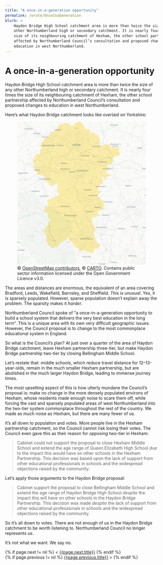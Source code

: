 ```yaml
---
title: "A once-in-a-generation opportunity"
permalink: /wrote/OnceInaGeneration
blurb: >
    Haydon Bridge High School catchment area is more than twice the size of any 
    other Northumberland high or secondary catchment. It is nearly four times the 
    size of its neighbouring catchment of Hexham, the other school partnership 
    affected by Northumberland Council’s consultation and proposed changes to 
    education in west Northumberland.
---
```

# A once-in-a-generation opportunity

Haydon Bridge High School catchment area is more than twice the size of any 
other Northumberland high or secondary catchment. It is nearly four times the 
size of its neighbouring catchment of Hexham, the other school partnership 
affected by Northumberland Council’s consultation and proposed changes to 
education in west Northumberland.

Here’s what Haydon Bridge catchment looks like overlaid on Yorkshire:

<figure>
    <img src="/assets/pics/northyorks.png" alt="Haydon Bridge over Yorkshire" />
    <figcaption>
    © <a href="https://www.openstreetmap.org/copyright">OpenStreetMap contributors</a>, 
    © <a href="https://carto.com/attribution">CARTO</a>. Contains public sector information 
    licensed under the Open Government Licence v3.0.
    </figcaption>
</figure>

The areas and distances are enormous, the equivalent of an area covering 
Bradford, Leeds, Wakefield, Barnsley, and Sheffield. <em>This is unusual</em>. 
Yes, it is sparsely populated. However, sparse population doesn’t explain away 
the problem. The sparsity makes it <em>harder</em>.

Northumberland Council spoke of “a once-in-a-generation opportunity to build a 
school system that delivers the very best education in the long term”. This is 
a unique area with its own very difficult geographic issues. However, the 
Council proposal is to change to the most commonplace educational system in 
England.

So what is the Council’s plan? At just over a quarter of the area of Haydon 
Bridge catchment, leave Hexham partnership three-tier, but make Haydon Bridge 
partnership two-tier by closing Bellingham Middle School.

Let’s restate that: middle schools, which reduce travel distance for 
12–13-year-olds, remain in the much smaller Hexham partnership, but are 
abolished in the much larger Haydon Bridge, leading to immense journey times.

The most upsetting aspect of this is how utterly mundane the Council’s 
proposal is: make no change in the more densely populated environs of Hexham, 
whose residents made enough noise to scare them off, while forcing the vast 
and sparsely populated areas of west Northumberland into the two-tier system 
commonplace throughout the rest of the country. We made as much noise as 
Hexham, but there are many fewer of us.

It’s all down to population and votes. More people live in the Hexham 
partnership catchment, so the Council cannot risk losing their votes. The 
Council even gave this as their reason for <em>opposing</em> two-tier in 
Hexham:

<blockquote>Cabinet could not support the proposal to close Hexham Middle 
School and extend the age range of Queen Elizabeth High School due to the 
impact this would have on other schools in the Hexham Partnership. This 
decision was based upon the lack of support from other educational 
professionals in schools and the widespread objections raised by the 
community.</blockquote>

Let’s apply those arguments to the Haydon Bridge proposal:

<blockquote>Cabinet support the proposal to close Bellingham Middle School and 
extend the age range of Haydon Bridge High School <em>despite</em> the impact 
this will have on other schools in the Haydon Bridge Partnership. This 
decision was made <em>despite</em> the lack of support from other educational 
professionals in schools and the widespread objections raised by the community.
</blockquote>

So it’s all down to votes. There are not enough of us in the Haydon Bridge 
catchment to be worth listening to. Northumberland Council no longer 
represents us.

It’s not what we want. We say no.

<section id="nav">
    <div>
{% if page.next != nil %}
        &lt;&nbsp;<a href="{{page.next.url}}">{{page.next.title}}</a>
{% endif %}
    </div>
    <div>
{% if page.previous != nil %}
        <a href="{{page.previous.url}}">{{page.previous.title}}</a>&nbsp;&gt;
{% endif %}
    </div>
</section>
